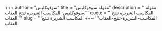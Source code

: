 +++
author = "سوفوكليس"
title = "مقولة سوفوكليس"
description = '''مقولة سوفوكليس: المكاسب الشريرة تنتج العقاب.'''
quote = '''المكاسب الشريرة تنتج العقاب.'''
slug = '''المكاسب-الشريرة-تنتج-العقاب'''
+++
المكاسب الشريرة تنتج العقاب.
